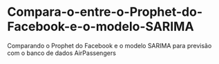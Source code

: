 # Compara-o-entre-o-Prophet-do-Facebook-e-o-modelo-SARIMA
Comparando o Prophet do Facebook e o modelo SARIMA para previsão com o banco de dados AirPassengers
